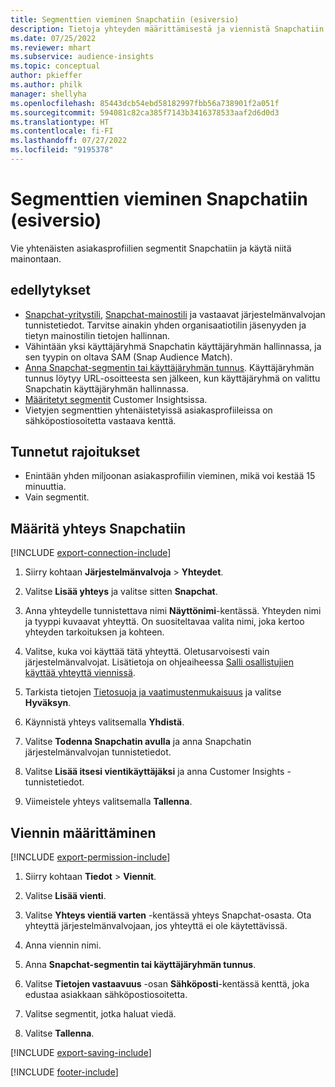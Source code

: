 ```yaml
---
title: Segmenttien vieminen Snapchatiin (esiversio)
description: Tietoja yhteyden määrittämisestä ja viennistä Snapchatiin.
ms.date: 07/25/2022
ms.reviewer: mhart
ms.subservice: audience-insights
ms.topic: conceptual
author: pkieffer
ms.author: philk
manager: shellyha
ms.openlocfilehash: 85443dcb54ebd58182997fbb56a738901f2a051f
ms.sourcegitcommit: 594081c82ca385f7143b3416378533aaf2d6d0d3
ms.translationtype: HT
ms.contentlocale: fi-FI
ms.lasthandoff: 07/27/2022
ms.locfileid: "9195378"
---
```

# <a name="export-segments-to-snapchat-preview"></a>Segmenttien vieminen Snapchatiin (esiversio)

Vie yhtenäisten asiakasprofiilien segmentit Snapchatiin ja käytä niitä mainontaan.

## <a name="prerequisites"></a>edellytykset

- [Snapchat-yritystili](https://business.snapchat.com/), [Snapchat-mainostili](https://ads.snapchat.com/) ja vastaavat järjestelmänvalvojan tunnistetiedot. Tarvitse ainakin yhden organisaatiotilin jäsenyyden ja tietyn mainostilin tietojen hallinnan.
- Vähintään yksi käyttäjäryhmä Snapchatin käyttäjäryhmän hallinnassa, ja sen tyypin on oltava SAM (Snap Audience Match).
- [Anna Snapchat-segmentin tai käyttäjäryhmän tunnus](https://businesshelp.snapchat.com/s/article/custom-audiences). Käyttäjäryhmän tunnus löytyy URL-osoitteesta sen jälkeen, kun käyttäjäryhmä on valittu Snapchatin käyttäjäryhmän hallinnassa.
- [Määritetyt segmentit](segments.md) Customer Insightsissa.
- Vietyjen segmenttien yhtenäistetyissä asiakasprofiileissa on sähköpostiosoitetta vastaava kenttä.

## <a name="known-limitations"></a>Tunnetut rajoitukset

- Enintään yhden miljoonan asiakasprofiilin vieminen, mikä voi kestää 15 minuuttia.
- Vain segmentit.

## <a name="set-up-connection-to-snapchat"></a>Määritä yhteys Snapchatiin

[!INCLUDE [export-connection-include](includes/export-connection-admn.md)]

1. Siirry kohtaan **Järjestelmänvalvoja** > **Yhteydet**.

1. Valitse **Lisää yhteys** ja valitse sitten **Snapchat**.

1. Anna yhteydelle tunnistettava nimi **Näyttönimi**-kentässä. Yhteyden nimi ja tyyppi kuvaavat yhteyttä. On suositeltavaa valita nimi, joka kertoo yhteyden tarkoituksen ja kohteen.

1. Valitse, kuka voi käyttää tätä yhteyttä. Oletusarvoisesti vain järjestelmänvalvojat. Lisätietoja on ohjeaiheessa [Salli osallistujien käyttää yhteyttä viennissä](connections.md#allow-contributors-to-use-a-connection-for-exports).

1. Tarkista tietojen [Tietosuoja ja vaatimustenmukaisuus](connections.md#data-privacy-and-compliance) ja valitse **Hyväksyn**.

1. Käynnistä yhteys valitsemalla **Yhdistä**.

1. Valitse **Todenna Snapchatin avulla** ja anna Snapchatin järjestelmänvalvojan tunnistetiedot.

1. Valitse **Lisää itsesi vientikäyttäjäksi** ja anna Customer Insights -tunnistetiedot.

1. Viimeistele yhteys valitsemalla **Tallenna**.

## <a name="configure-an-export"></a>Viennin määrittäminen

[!INCLUDE [export-permission-include](includes/export-permission.md)]

1. Siirry kohtaan **Tiedot** > **Viennit**.

1. Valitse **Lisää vienti**.

1. Valitse **Yhteys vientiä varten** -kentässä yhteys Snapchat-osasta. Ota yhteyttä järjestelmänvalvojaan, jos yhteyttä ei ole käytettävissä.

1. Anna viennin nimi.

1. Anna **Snapchat-segmentin tai käyttäjäryhmän tunnus**.

1. Valitse **Tietojen vastaavuus** -osan **Sähköposti**-kentässä kenttä, joka edustaa asiakkaan sähköpostiosoitetta.

1. Valitse segmentit, jotka haluat viedä.

1. Valitse **Tallenna**.

[!INCLUDE [export-saving-include](includes/export-saving.md)]

[!INCLUDE [footer-include](includes/footer-banner.md)]
